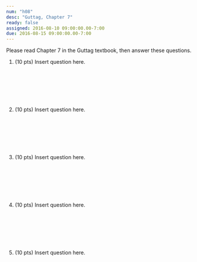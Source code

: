 ```yaml
---
num: "h08"
desc: "Guttag, Chapter 7"
ready: false
assigned: 2016-08-10 09:00:00.00-7:00
due: 2016-08-15 09:00:00.00-7:00
---
```


Please read Chapter 7 in the Guttag textbook, then answer these questions.

<ol>

<li markdown="1" style="margin-bottom:8em;">

(10 pts) Insert question here.

</li>


<li markdown="1" style="margin-bottom:8em;">

(10 pts) Insert question here.

</li>


<li markdown="1" style="margin-bottom:8em;" class="page-break-before">

(10 pts) Insert question here.

</li>


<li markdown="1" style="margin-bottom:8em;" >

(10 pts) Insert question here.

</li>


<li markdown="1" style="margin-bottom:8em;" >

(10 pts) Insert question here.

</li>

</ol>
